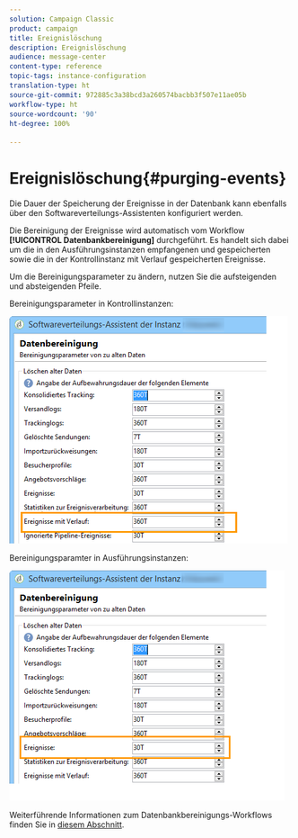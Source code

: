 ```yaml
---
solution: Campaign Classic
product: campaign
title: Ereignislöschung
description: Ereignislöschung
audience: message-center
content-type: reference
topic-tags: instance-configuration
translation-type: ht
source-git-commit: 972885c3a38bcd3a260574bacbb3f507e11ae05b
workflow-type: ht
source-wordcount: '90'
ht-degree: 100%

---
```



# Ereignislöschung{#purging-events}

Die Dauer der Speicherung der Ereignisse in der Datenbank kann ebenfalls über den Softwareverteilungs-Assistenten konfiguriert werden.

Die Bereinigung der Ereignisse wird automatisch vom Workflow **[!UICONTROL Datenbankbereinigung]** durchgeführt. Es handelt sich dabei um die in den Ausführungsinstanzen empfangenen und gespeicherten sowie die in der Kontrollinstanz mit Verlauf gespeicherten Ereignisse.

Um die Bereinigungsparameter zu ändern, nutzen Sie die aufsteigenden und absteigenden Pfeile.

Bereinigungsparameter in Kontrollinstanzen:

![](assets/messagecenter_delete_events_001.png)

Bereinigungsparamter in Ausführungsinstanzen:

![](assets/messagecenter_delete_events_002.png)

Weiterführende Informationen zum Datenbankbereinigungs-Workflows finden Sie in [diesem Abschnitt](../../production/using/database-cleanup-workflow.md).
